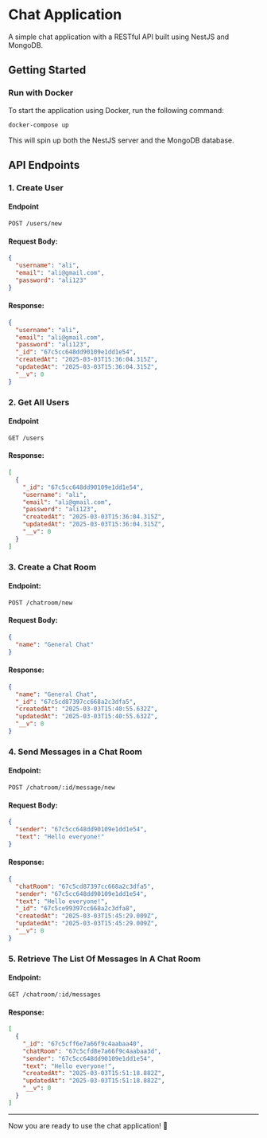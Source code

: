 # Chat Application

A simple chat application with a RESTful API built using NestJS and MongoDB.

## Getting Started

### Run with Docker

To start the application using Docker, run the following command:

```sh
docker-compose up
```

This will spin up both the NestJS server and the MongoDB database.

## API Endpoints

### 1. Create User

#### Endpoint

```http
POST /users/new
```

#### Request Body:

```json
{
  "username": "ali",
  "email": "ali@gmail.com",
  "password": "ali123"
}
```

#### Response:

```json
{
  "username": "ali",
  "email": "ali@gmail.com",
  "password": "ali123",
  "_id": "67c5cc648dd90109e1dd1e54",
  "createdAt": "2025-03-03T15:36:04.315Z",
  "updatedAt": "2025-03-03T15:36:04.315Z",
  "__v": 0
}
```

### 2. Get All Users

#### Endpoint

```http
GET /users
```

#### Response:

```json
[
  {
    "_id": "67c5cc648dd90109e1dd1e54",
    "username": "ali",
    "email": "ali@gmail.com",
    "password": "ali123",
    "createdAt": "2025-03-03T15:36:04.315Z",
    "updatedAt": "2025-03-03T15:36:04.315Z",
    "__v": 0
  }
]
```

### 3. Create a Chat Room

#### Endpoint:

```http
POST /chatroom/new
```

#### Request Body:

```json
{
  "name": "General Chat"
}
```

#### Response:

```json
{
  "name": "General Chat",
  "_id": "67c5cd87397cc668a2c3dfa5",
  "createdAt": "2025-03-03T15:40:55.632Z",
  "updatedAt": "2025-03-03T15:40:55.632Z",
  "__v": 0
}
```

### 4. Send Messages in a Chat Room

#### Endpoint:

```http
POST /chatroom/:id/message/new
```

#### Request Body:

```json
{
  "sender": "67c5cc648dd90109e1dd1e54",
  "text": "Hello everyone!"
}
```

#### Response:

```json
{
  "chatRoom": "67c5cd87397cc668a2c3dfa5",
  "sender": "67c5cc648dd90109e1dd1e54",
  "text": "Hello everyone!",
  "_id": "67c5ce99397cc668a2c3dfa8",
  "createdAt": "2025-03-03T15:45:29.009Z",
  "updatedAt": "2025-03-03T15:45:29.009Z",
  "__v": 0
}
```

### 5. Retrieve The List Of Messages In A Chat Room

#### Endpoint:

```http
GET /chatroom/:id/messages
```

#### Response:

```json
[
  {
    "_id": "67c5cff6e7a66f9c4aabaa40",
    "chatRoom": "67c5cfd8e7a66f9c4aabaa3d",
    "sender": "67c5cc648dd90109e1dd1e54",
    "text": "Hello everyone!",
    "createdAt": "2025-03-03T15:51:18.882Z",
    "updatedAt": "2025-03-03T15:51:18.882Z",
    "__v": 0
  }
]
```

---

Now you are ready to use the chat application! 🚀
